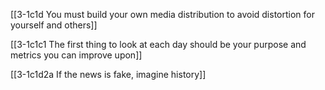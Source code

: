[[3-1c1d You must build your own media distribution to avoid distortion for yourself and others]]

[[3-1c1c1 The first thing to look at each day should be your purpose and metrics you can improve upon]]

[[3-1c1d2a If the news is fake, imagine history]]